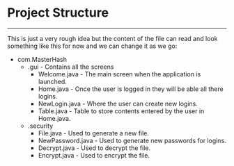 # Project Structure
---
This is just a very rough idea but the content of the file can read and look something like this for now and we can change it as we go:

- com.MasterHash
	- .gui - Contains all the screens
		- Welcome.java - The main screen when the application is launched.
		- Home.java - Once the user is logged in they will be able all there logins.
		- NewLogin.java - Where the user can create new logins.
		- Table.java - Table to store contents entered by the user in Home.java.
	- .security
		- File.java - Used to generate a new file.
		- NewPassword.java - Used to generate new passwords for logins.
		- Decrypt.java - Used to decrypt the file.
		- Encrypt.java - Used to encrypt the file.
	
	        

